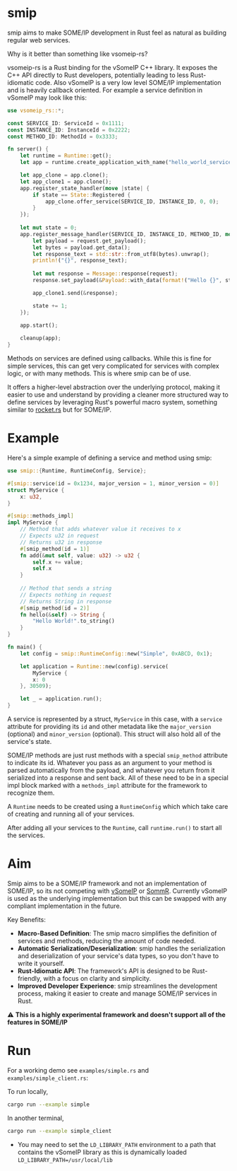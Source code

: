 # smip
smip aims to make SOME/IP development in Rust feel as natural as building regular web services.

Why is it better than something like vsomeip-rs?

vsomeip-rs is a Rust binding for the vSomeIP C++ library. It exposes the C++ API directly to Rust developers, potentially leading to less Rust-idiomatic code.
Also vSomeIP is a very low level SOME/IP implementation and is heavily callback oriented.
For example a service definition in vSomeIP may look like this:

```rust
use vsomeip_rs::*;

const SERVICE_ID: ServiceId = 0x1111;
const INSTANCE_ID: InstanceId = 0x2222;
const METHOD_ID: MethodId = 0x3333;

fn server() {
    let runtime = Runtime::get();
    let app = runtime.create_application_with_name("hello_world_service").expect("Failed to create server");

    let app_clone = app.clone();
    let app_clone1 = app.clone();
    app.register_state_handler(move |state| {
        if state == State::Registered {
            app_clone.offer_service(SERVICE_ID, INSTANCE_ID, 0, 0);
        }
    });
    
    let mut state = 0;
    app.register_message_handler(SERVICE_ID, INSTANCE_ID, METHOD_ID, move |request| {
        let payload = request.get_payload();
        let bytes = payload.get_data();
        let response_text = std::str::from_utf8(bytes).unwrap();
        println!("{}", response_text);
        
        let mut response = Message::response(request);
        response.set_payload(&Payload::with_data(format!("Hello {}", state).as_bytes()));

        app_clone1.send(&response);

        state += 1;
    });

    app.start();
    
    cleanup(app);
}
```
Methods on services are defined using callbacks. While this is fine for simple services, this can get very complicated for services with complex logic, or with many methods. This is where smip can be of use. 

It offers a higher-level abstraction over the underlying protocol, making it easier to use and understand by providing a cleaner more structured way to define services by leveraging Rust's powerful macro system, something similar to [rocket.rs](https://rocket.rs/) but for SOME/IP.

# Example
Here's a simple example of defining a service and method using smip:

```rust
use smip::{Runtime, RuntimeConfig, Service};

#[smip::service(id = 0x1234, major_version = 1, minor_version = 0)]
struct MyService {
    x: u32,
}

#[smip::methods_impl]
impl MyService {
    // Method that adds whatever value it receives to x
    // Expects u32 in request
    // Returns u32 in response
    #[smip_method(id = 1)]
    fn add(&mut self, value: u32) -> u32 {
        self.x += value;
        self.x
    }
    
    // Method that sends a string
    // Expects nothing in request
    // Returns String in response
    #[smip_method(id = 2)]
    fn hello(&self) -> String {
        "Hello World!".to_string()
    }
}

fn main() {
    let config = smip::RuntimeConfig::new("Simple", 0xABCD, 0x1);

    let application = Runtime::new(config).service(
        MyService {
        x: 0
    }, 30509);

    let _ = application.run();
}
```

A service is represented by a struct, `MyService` in this case, with a `service` attribute for providing its `id` and other metadata like the `major_version` (optional) and `minor_version` (optional). This struct will also hold all of the service's state. 

SOME/IP methods are just rust methods with a special `smip_method` attribute to indicate its id. Whatever you pass as an argument to your method is parsed automatically from the payload, and whatever you return from it serialized into a response and sent back.
All of these need to be in a special impl block marked with a `methods_impl` attribute for the framework to recognize them. 

A `Runtime` needs to be created using a `RuntimeConfig` which which take care of creating and running all of your services.

After adding all your services to the `Runtime`, call `runtime.run()` to start all the services.

# Aim

Smip aims to be a SOME/IP framework and not an implementation of SOME/IP, so its not competing with [vSomeIP](https://github.com/COVESA/vsomeip) or [SommR](https://projects.eclipse.org/projects/automotive.sommr). Currently vSomeIP is used as the underlying implementation but this can be swapped with any compliant implementation in the future. 

Key Benefits:
* **Macro-Based Definition**: The smip macro simplifies the definition of services and methods, reducing the amount of code needed.
* **Automatic Serialization/Deserialization**: smip handles the serialization and deserialization of your service's data types, so you don't have to write it yourself.
* **Rust-Idiomatic API**: The framework's API is designed to be Rust-friendly, with a focus on clarity and simplicity.
* **Improved Developer Experience**: smip streamlines the development process, making it easier to create and manage SOME/IP services in Rust.


⚠️ **This is a highly experimental framework and doesn't support all of the features in SOME/IP**

# Run
For a working demo see `examples/simple.rs` and `examples/simple_client.rs`:

To run locally,
```bash
cargo run --example simple
```
In another terminal,
```bash
cargo run --example simple_client
```

- You may need to set the `LD_LIBRARY_PATH` environment to a path that contains the vSomeIP library as this is dynamically loaded `LD_LIBRARY_PATH=/usr/local/lib`
